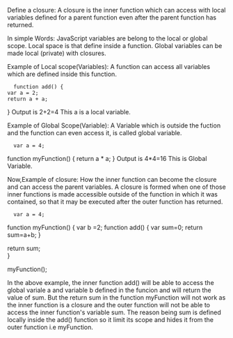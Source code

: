Define a closure: 
         A closure is the inner function which can access with local variables defined for a parent function even after the parent function 
 has returned.
 
 In simple Words:
 JavaScript variables are  belong to the local or global scope.
  Local space is that define inside a function.
   Global variables can be made local (private) with closures.
 
 Example of Local scope(Variables):
      A function can access all variables which are defined inside this function.
      
      function add() {
    var a = 2;
    return a + a;
} 
 Output is 2+2=4
     This a is a local variable.
     
Example of Global Scope(Variable):
      A Variable which is outside the fuction and the function can even access it, is called global variable.
      
      var a = 4;
function myFunction() {
    return a * a;
} 
  Output is 4*4=16
  This is Global Variable.
  
  Now,Example of closure:
  How the inner function can become the closure and can  access the parent variables.
   A closure is formed when one of those inner functions is made accessible outside of the function in which it was contained,
 so that it may be executed after the outer function has returned.

       
      var a = 4;
function myFunction() 
{ var b =2;
   function add()
   {
        var sum=0;
        return sum=a+b;
    }

return sum;    
} 

myFunction();

In the above example, the inner function add() will be able to access the global variale a and variable b defined in the funcion
and will return the value of sum. But the return sum in the function myFunction will not work  as the inner function is a closure 
and the outer function will not be able to access the inner function's variable sum. The reason being sum is defined locally inside
the add() function so it limit its scope and hides it from the outer function i.e myFunction.
  
    




